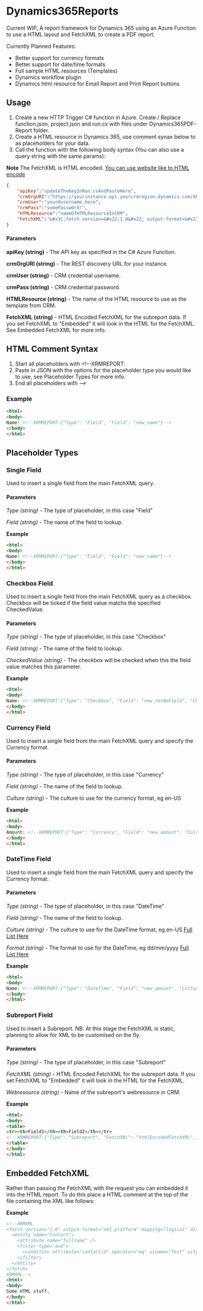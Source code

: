 # Dynamics365Reports
Current WIP, A report framework for Dynamics 365 using an Azure Function to use a HTML layout and FetchXML to create a PDF report.

Currently Planned Features:
* Better support for currency formats
* Better support for date/time formats
* Full sample HTML resources (Templates)
* Dynamics workflow plugin
* Dynamics html resource for Email Report and Print Report buttons

## Usage
1. Create a new HTTP Trigger C# function in Azure. Create / Replace function.json, project.json and run.cx with files under Dynamics365PDF-Report folder.
2. Create a HTML resource in Dynamics 365, use comment synax below to as placeholders for your data.
3. Call the function with the following body syntax (You can also use a query string with the same params):

**Note** The FetchXML is HTML encoded. [You can use website like to HTML encode](https://www.url-encode-decode.com/)

```JSON
{
    "apiKey":"updateTheKeyInRun.csAndPasteHere",
    "crmOrgURI":"https://yourinstance.api.yourcrmregion.dynamics.com/XRMServices/2011/Organization.svc",
    "crmUser":"your@username.here",
    "crmPass":"somePassw0rd!",
    "HTMLResource":"nameOfHTMLResourceInCRM",
    "FetchXML":"&#x3C;fetch version=&#x22;1.0&#x22; output-format=&#x22;xml-platform&#x22; mapping=&#x22;logical&#x22; distinct=&#x22;false&#x22;&#x3E; &#x3C;entity name=&#x22;contact&#x22;&#x3E;    &#x3C;attribute name=&#x22;fullname&#x22; /&#x3E;    &#x3C;attribute name=&#x22;contactid&#x22; /&#x3E;    &#x3C;order attribute=&#x22;fullname&#x22; descending=&#x22;false&#x22; /&#x3E;    &#x3C;filter type=&#x22;and&#x22;&#x3E;      &#x3C;condition attribute=&#x22;contactid&#x22; operator=&#x22;eq&#x22; uiname=&#x22;365&#xA0;Test&#xA0;2&#x22; uitype=&#x22;contact&#x22; value=&#x22;{7FB57B71-8405-E811-8154-E0071B670E51}&#x22; /&#x3E;    &#x3C;/filter&#x3E;  &#x3C;/entity&#x3E;&#x3C;/fetch&#x3E;"
}
```

#### Parameters

**apiKey (string)** - The API key as specified in the C# Azure Function.

**crmOrgURI (string)** - The REST discovery URL for your instance.

**crmUser (string)** - CRM credential username.

**crmPass (string)** - CRM credential password.

**HTMLResource (string)** - The name of the HTML resource to use as the template from CRM.

**FetchXML (string)** - HTML Encoded FetchXML for the subreport data. If you set FetchXML to "Embedded" it will look in the HTML for the FetchXML. See Embedded FetchXML for more info.

## HTML Comment Syntax
1. Start all placeholders with <!--XRMREPORT:
3. Paste in JSON with the options for the placeholder type you would like to use, see Placeholder Types for more info.
2. End all placeholders with -->

### Example
```HTML
<html>
<body>
Name: <!--XRMREPORT:{"Type": "Field", "Field": "new_name"}-->
</body>
</html>
```

## Placeholder Types
### Single Field
Used to insert a single field from the main FetchXML query.
#### Parameters

*Type (string)* - The type of placeholder, in this case "Field"

*Field (string)* - The name of the field to lookup.

**Example**
```HTML
<html>
<body>
Name: <!--XRMREPORT:{"Type": "Field", "Field": "new_name"}-->
</body>
</html>
```
### Checkbox Field
Used to insert a single field from the main FetchXML query as a checkbox. Checkbox will be ticked if the field value matchs the specified CheckedValue.
#### Parameters

*Type (string)* - The type of placeholder, in this case "Checkbox"

*Field (string)* - The name of the field to lookup.

*CheckedValue (string)* - The checkbox will be checked when this the field value matches this parameter.

**Example**
```HTML
<html>
<body>
Name: <!--XRMREPORT:{"Type": "Checkbox", "Field": "new_YesNoField", "CheckedValue" : "Yes"}-->
</body>
</html>
```

### Currency Field
Used to insert a single field from the main FetchXML query and specify the Currency format.
#### Parameters

*Type (string)* - The type of placeholder, in this case "Currency"

*Field (string)* - The name of the field to lookup.

*Culture (string)* - The culture to use for the currency format, eg en-US

**Example**
```HTML
<html>
<body>
Amount: <!--XRMREPORT:{"Type": "Currency", "Field": "new_amount", "Culture" : "en-AU"}-->
</body>
</html>
```
### DateTime Field
Used to insert a single field from the main FetchXML query and specify the Currency format.
#### Parameters

*Type (string)* - The type of placeholder, in this case "DateTime"

*Field (string)* - The name of the field to lookup.

*Culture (string)* - The culture to use for the DateTime format, eg en-US [Full List Here](https://msdn.microsoft.com/en-us/library/cc233982.aspx)

*Format (string)* - The format to use for the DateTime, eg dd/mm/yyyy [Full List Here](https://docs.microsoft.com/en-us/dotnet/standard/base-types/custom-date-and-time-format-strings)

**Example**
```HTML
<html>
<body>
Name: <!--XRMREPORT:{"Type": "DateTime", "Field": "new_amount", "Culture" : "en-AU", "Format" : "dd/mm/yyyy", "OffsetHours" : "0"}-->
</body>
</html>
```

### Subreport Field
Used to insert a Subreport. NB: At this stage the FetchXML is static, planning to allow for XML to be customised on the fly.
#### Parameters

*Type (string)* - The type of placeholder, in this case "Subreport"

*FetchXML (string)* - HTML Encoded FetchXML for the subreport data. If you set FetchXML to "Embedded" it will look in the HTML for the FetchXML.

*Webresource (string)* - Name of the subreport's webresource in CRM.

**Example**
```HTML
<html>
<body>
<table>
<tr><th>Field1</th><th>Field2</th></tr>
<!--XRMREPORT:{"Type": "Subreport", "FetchXML": "htmlEncodedFetchXML", "Webresource" : "new_webresource"}-->
</table>
</body>
</html>
``` 
## Embedded FetchXML
Rather than passing the FetchXML with the request you can embedded it into the HTML report. To do this place a HTML comment at the top of the file containing the XML like follows:

**Example**
```HTML
<!--XRMXML
<fetch version="1.0" output-format="xml-platform" mapping="logical" distinct="false">
  <entity name="Contact">
    <attribute name="fullname" />
    <filter type="and">
      <condition attribute="contactid" operator="eq" uiname="Test" uitype="contact" value="{03233A15-33FF-E711-8143-70106FA11B81}" />
    </filter>
  </entity>
</fetch>
XRMXML-->
<html>
<body>
Some HTML stuff.
</body>
</html>
``` 